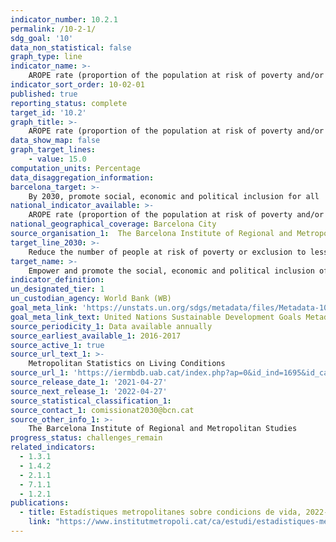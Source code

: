 ```yaml
---
indicator_number: 10.2.1
permalink: /10-2-1/
sdg_goal: '10'
data_non_statistical: false
graph_type: line
indicator_name: >-
    AROPE rate (proportion of the population at risk of poverty and/or exclusion) 
indicator_sort_order: 10-02-01
published: true
reporting_status: complete
target_id: '10.2'
graph_title: >-
    AROPE rate (proportion of the population at risk of poverty and/or exclusion) 
data_show_map: false
graph_target_lines:
    - value: 15.0
computation_units: Percentage
data_disaggregation_information: 
barcelona_target: >-
    By 2030, promote social, economic and political inclusion for all
national_indicator_available: >-
    AROPE rate (proportion of the population at risk of poverty and/or exclusion) 
national_geographical_coverage: Barcelona City
source_organisation_1:  The Barcelona Institute of Regional and Metropolitan Studies 
target_line_2030: >-
    Reduce the number of people at risk of poverty or exclusion to less than 15% 
target_name: >-
    Empower and promote the social, economic and political inclusion of all, irrespective of age, gender, disability, race, ethnicity, origin, religion or economic or other status
indicator_definition:
un_designated_tier: 1
un_custodian_agency: World Bank (WB)
goal_meta_link: 'https://unstats.un.org/sdgs/metadata/files/Metadata-10-02-01.pdf'
goal_meta_link_text: United Nations Sustainable Development Goals Metadata (pdf 894kB)
source_periodicity_1: Data available annually
source_earliest_available_1: 2016-2017
source_active_1: true
source_url_text_1: >-
    Metropolitan Statistics on Living Conditions
source_url_1: 'https://iermbdb.uab.cat/index.php?ap=0&id_ind=1695&id_cat=244'
source_release_date_1: '2021-04-27'
source_next_release_1: '2022-04-27'
source_statistical_classification_1: 
source_contact_1: comissionat2030@bcn.cat
source_other_info_1: >-
    The Barcelona Institute of Regional and Metropolitan Studies
progress_status: challenges_remain
related_indicators: 
  - 1.3.1
  - 1.4.2
  - 2.1.1
  - 7.1.1
  - 1.2.1
publications:
  - title: Estadístiques metropolitanes sobre condicions de vida, 2022-2023. Resultats sintètics
    link: "https://www.institutmetropoli.cat/ca/estudi/estadistiques-metropolitanes-sobre-condicions-vida-2022-2023/"
---
```

